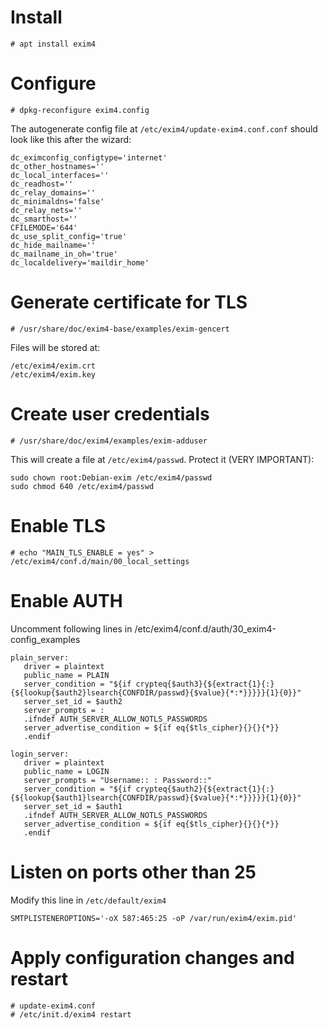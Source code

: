 # Install
```
# apt install exim4
```

# Configure
```
# dpkg-reconfigure exim4.config
```
The autogenerate config file at `/etc/exim4/update-exim4.conf.conf` should look like this after the wizard:
```
dc_eximconfig_configtype='internet'
dc_other_hostnames=''
dc_local_interfaces=''
dc_readhost=''
dc_relay_domains=''
dc_minimaldns='false'
dc_relay_nets=''
dc_smarthost=''
CFILEMODE='644'
dc_use_split_config='true'
dc_hide_mailname=''
dc_mailname_in_oh='true'
dc_localdelivery='maildir_home'
```

# Generate certificate for TLS
```
# /usr/share/doc/exim4-base/examples/exim-gencert
```
Files will be stored at:
```
/etc/exim4/exim.crt
/etc/exim4/exim.key
```

# Create user credentials
```
# /usr/share/doc/exim4/examples/exim-adduser
```
This will create a file at `/etc/exim4/passwd`. Protect it (VERY IMPORTANT):
```
sudo chown root:Debian-exim /etc/exim4/passwd
sudo chmod 640 /etc/exim4/passwd
```

# Enable TLS
```
# echo "MAIN_TLS_ENABLE = yes" > /etc/exim4/conf.d/main/00_local_settings
```

# Enable AUTH
Uncomment following lines in /etc/exim4/conf.d/auth/30_exim4-config_examples
```
plain_server:
   driver = plaintext
   public_name = PLAIN
   server_condition = "${if crypteq{$auth3}{${extract{1}{:}{${lookup{$auth2}lsearch{CONFDIR/passwd}{$value}{*:*}}}}}{1}{0}}"
   server_set_id = $auth2
   server_prompts = :
   .ifndef AUTH_SERVER_ALLOW_NOTLS_PASSWORDS
   server_advertise_condition = ${if eq{$tls_cipher}{}{}{*}}
   .endif

login_server:
   driver = plaintext
   public_name = LOGIN
   server_prompts = "Username:: : Password::"
   server_condition = "${if crypteq{$auth2}{${extract{1}{:}{${lookup{$auth1}lsearch{CONFDIR/passwd}{$value}{*:*}}}}}{1}{0}}"
   server_set_id = $auth1
   .ifndef AUTH_SERVER_ALLOW_NOTLS_PASSWORDS
   server_advertise_condition = ${if eq{$tls_cipher}{}{}{*}}
   .endif  
```

# Listen on ports other than 25
Modify this line in `/etc/default/exim4`
```
SMTPLISTENEROPTIONS='-oX 587:465:25 -oP /var/run/exim4/exim.pid'
```

# Apply configuration changes and restart
```
# update-exim4.conf
# /etc/init.d/exim4 restart  
```
